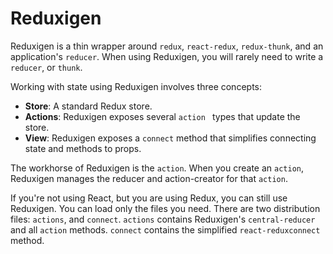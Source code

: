 # Reduxigen

Reduxigen is a thin wrapper around `redux`, `react-redux`, `redux-thunk`, and an application's `reducer`. When using Reduxigen, you will rarely need to write a `reducer`, or `thunk`.

Working with state using Reduxigen involves three concepts:

* **Store**: A standard Redux store.
* **Actions**: Reduxigen exposes several `action ` types that update the store.
* **View**: Reduxigen exposes a `connect` method that simplifies connecting state and methods to props.

The workhorse of Reduxigen is the `action`. When you create an `action`, Reduxigen manages the reducer and action-creator for that `action`.

If you're not using React, but you are using Redux, you can still use Reduxigen. You can load only the files you need. There are two distribution files: `actions`, and `connect`. `actions` contains Reduxigen's `central-reducer` and all `action` methods. `connect` contains the simplified `react-reduxconnect` method.


